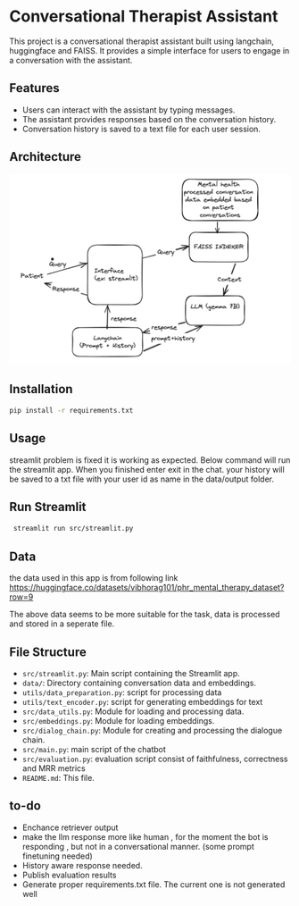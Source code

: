 # Conversational Therapist Assistant

This project is a conversational therapist assistant built using langchain, huggingface and FAISS. It provides a simple interface for users to engage in a conversation with the assistant.

## Features

- Users can interact with the assistant by typing messages.
- The assistant provides responses based on the conversation history.
- Conversation history is saved to a text file for each user session.

## Architecture

![Architecture Diagram](Architect.png)

## Installation

```bash
pip install -r requirements.txt
```

## Usage

 streamlit problem is fixed it is working as expected. Below command will run the streamlit app. When you finished enter exit in the chat. your history will be saved to a txt file with your user id as name in the data/output folder.

## Run Streamlit

```bash
 streamlit run src/streamlit.py
```
## Data

the data used in this app is from following link
https://huggingface.co/datasets/vibhorag101/phr_mental_therapy_dataset?row=9

The above data seems to be more suitable for the task, data is processed and stored in a seperate file.


## File Structure

- `src/streamlit.py`: Main script containing the Streamlit app.
- `data/`: Directory containing conversation data and embeddings.
- `utils/data_preparation.py`: script for processing data
- `utils/text_encoder.py`: script for generating embeddings for text
- `src/data_utils.py`: Module for loading and processing data.
- `src/embeddings.py`: Module for loading embeddings.
- `src/dialog_chain.py`: Module for creating and processing the dialogue chain.
- `src/main.py`: main script of the chatbot
- `src/evaluation.py`: evaluation script consist of faithfulness, correctness and MRR metrics
- `README.md`: This file.

## to-do

- Enchance retriever output
- make the llm response more like human , for the moment the bot is responding , but not in a conversational manner. (some prompt finetuning needed)
- History aware response needed.
- Publish evaluation results
- Generate proper requirements.txt file. The current one is not generated well
